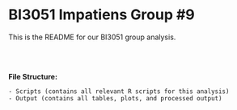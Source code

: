 # BI3051 Impatiens Group #9
This is the README for our BI3051 group analysis.

<br/></br>

**File Structure:**
```
- Scripts (contains all relevant R scripts for this analysis)
- Output (contains all tables, plots, and processed output)
```
